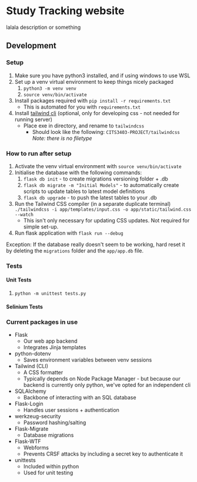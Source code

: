 # Study Tracking website

lalala description or something

## Development
### Setup
1. Make sure you have python3 installed, and if using windows to use WSL
2. Set up a venv virtual environment to keep things nicely packaged
    1. `python3 -m venv venv`
    2. `source venv/bin/activate`
3. Install packages required with `pip install -r requirements.txt`
    - This is automated for you with `requirements.txt`
4. Install [tailwind cli](https://github.com/tailwindlabs/tailwindcss/releases/tag/v4.1.4) (optional, only for developing css - not needed for running server)
    - Place exe in directory, and rename to `tailwindcss`
        - Should look like the following: `CITS3403-PROJECT/tailwindcss` *Note: there is no filetype*

### How to run after setup
1. Activate the venv virtual environment with `source venv/bin/activate`
2. Initialise the database with the following commands:
    1. `flask db init` - to create migrations versioning folder + .db
    2. `flask db migrate -m "Initial Models"` - to automatically create scripts to update tables to latest model definitions
    3. `flask db upgrade` - to push the latest tables to your .db
3. Run the Tailwind CSS compiler (in a separate duplicate terminal) `./tailwindcss -i app/templates/input.css -o app/static/tailwind.css --watch`
    - This isn't only necessary for updating CSS updates. Not required for simple set-up.
4. Run flask application with `flask run --debug`



Exception: If the database really doesn't seem to be working, hard reset it by deleting the `migrations` folder and the `app/app.db` file.

### Tests
#### Unit Tests
1. `python -m unittest tests.py`

#### Selinium Tests

### Current packages in use
- Flask
    - Our web app backend
    - Integrates Jinja templates
- python-dotenv
    - Saves environment variables between venv sessions
- Tailwind (CLI)
    - A CSS formatter
    - Typically depends on Node Package Manager - but because our backend is currently only python, we've opted for an independent cli
- SQLAlchemy
    - Backbone of interacting with an SQL database
- Flask-Login
    - Handles user sessions + authentication
- werkzeug-security
    - Password hashing/salting
- Flask-Migrate
    - Database migrations
- Flask-WTF
    - Webforms
    - Prevents CRSF attacks by including a secret key to authenticate it
- unittests
    - Included within python
    - Used for unit testing
